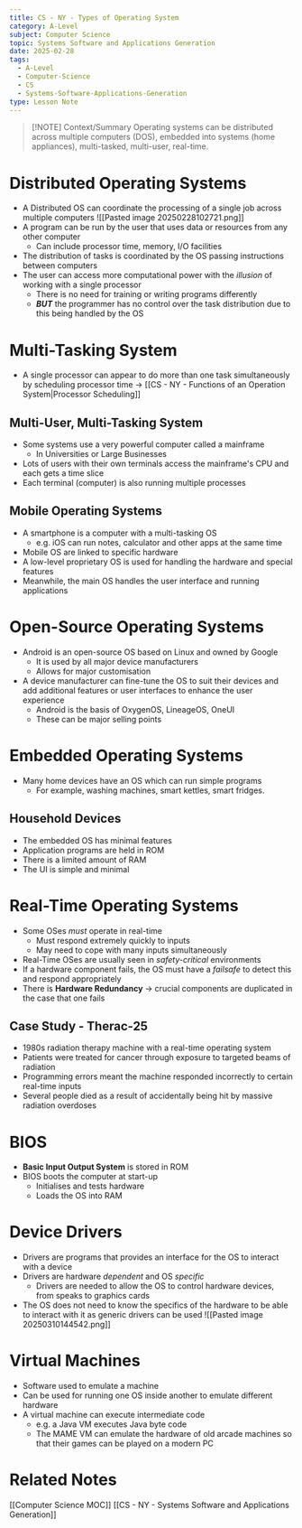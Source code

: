 ```yaml
---
title: CS - NY - Types of Operating System
category: A-Level
subject: Computer Science
topic: Systems Software and Applications Generation
date: 2025-02-28
tags:
  - A-Level
  - Computer-Science
  - CS
  - Systems-Software-Applications-Generation
type: Lesson Note
---
```


> [!NOTE] Context/Summary
> Operating systems can be distributed across multiple computers (DOS), embedded into systems (home appliances), multi-tasked, multi-user, real-time. 
# Distributed Operating Systems
- A Distributed OS can coordinate the processing of a single job across multiple computers ![[Pasted image 20250228102721.png]]
- A program can be run by the user that uses data or resources from any other computer
	- Can include processor time, memory, I/O facilities
- The distribution of tasks is coordinated by the OS passing instructions between computers
- The user can access more computational power with the *illusion* of working with a single processor
	- There is no need for training or writing programs differently
	- ***BUT*** the programmer has no control over the task distribution due to this being handled by the OS
# Multi-Tasking System
- A single processor can appear to do more than one task simultaneously by scheduling processor time -> [[CS - NY - Functions of an Operation System|Processor Scheduling]]
## Multi-User, Multi-Tasking System
- Some systems use a very powerful computer called a mainframe
	- In Universities or Large Businesses
- Lots of users with their own terminals access the mainframe's CPU and each gets a time slice
- Each terminal (computer) is also running multiple processes
## Mobile Operating Systems
- A smartphone is a computer with a multi-tasking OS
	- e.g. iOS can run notes, calculator and other apps at the same time
- Mobile OS are linked to specific hardware
- A low-level proprietary OS is used for handling the hardware and special features
- Meanwhile, the main OS handles the user interface and running applications
# Open-Source Operating Systems
- Android is an open-source OS based on Linux and owned by Google
	- It is used by all major device manufacturers
	- Allows for major customisation
- A device manufacturer can fine-tune the OS to suit their devices and add additional features or user interfaces to enhance the user experience
	- Android is the basis of OxygenOS, LineageOS, OneUI
	- These can be major selling points
# Embedded Operating Systems
- Many home devices have an OS which can run simple programs
	- For example, washing machines, smart kettles, smart fridges.
## Household Devices
- The embedded OS has minimal features
- Application programs are held in ROM
- There is a limited amount of RAM
- The UI is simple and minimal
# Real-Time Operating Systems
- Some OSes *must* operate in real-time
	- Must respond extremely quickly to inputs
	- May need to cope with many inputs simultaneously
- Real-Time OSes are usually seen in *safety-critical* environments
- If a hardware component fails, the OS must have a *failsafe* to detect this and respond appropriately
- There is **Hardware Redundancy** -> crucial components are duplicated in the case that one fails
## Case Study - Therac-25
- 1980s radiation therapy machine with a real-time operating system
- Patients were treated for cancer through exposure to targeted beams of radiation
- Programming errors meant the machine responded incorrectly to certain real-time inputs
- Several people died as a result of accidentally being hit by massive radiation overdoses
# BIOS
- **Basic Input Output System** is stored in ROM
- BIOS boots the computer at start-up
	- Initialises and tests hardware
	- Loads the OS into RAM
# Device Drivers
- Drivers are programs that provides an interface for the OS to interact with a device
- Drivers are hardware *dependent* and OS *specific*
	- Drivers are needed to allow the OS to control hardware devices, from speaks to graphics cards
- The OS does not need to know the specifics of the hardware to be able to interact with it as generic drivers can be used ![[Pasted image 20250310144542.png]]
# Virtual Machines
- Software used to emulate a machine
- Can be used for running one OS inside another to emulate different hardware
- A virtual machine can execute intermediate code
	- e.g. a Java VM executes Java byte code
	- The MAME VM can emulate the hardware of old arcade machines so that their games can be played on a modern PC
# Related Notes
[[Computer Science MOC]]
[[CS - NY - Systems Software and Applications Generation]]
